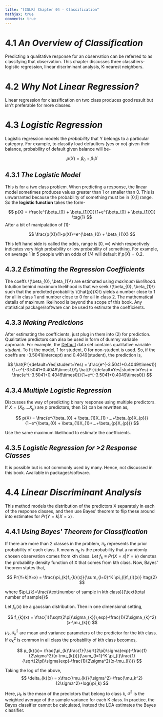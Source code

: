 ```yaml
---
title: "[ISLR] Chapter 04 - Classification"
mathjax: true
comments: true
---
```


# 4.1 *An Overview of Classification*
Predicting a qualitative response for an observation can be referred to as classifying that observation.
This chapter discusses three classifiers- logistic regression, linear discriminant analysis, K-nearest neighbors.
# 4.2 *Why Not Linear Regression?*
Linear regression for classification on two class produces good result but isn't preferable for more classes.
# 4.3 *Logistic Regression*
Logistic regression models the *probability* that Y belongs to a particular category. For example, to classify load defaulters (yes or no) given their balance, probability of default given balance will be-

$$
p(X) = \beta_{0} + \beta_{1}X
$$
## 4.3.1 *The Logistic Model*
This is for a two class problem. When predicting a response, the linear model sometimes produces values greater than 1 or smaller than 0. This is unwarranted because the probability of something must be in [0,1] range. So the **logistic function** takes the form-

$$
p(X) = \frac{e^{\beta_{0} + \beta_{1}X}}{1+e^{\beta_{0} + \beta_{1}X}} \tag{1}
$$
After a bit of manipulation of (1)-

$$
\frac{p(X)}{1-p(X)}=e^{\beta_{0} + \beta_{1}X}
$$

This left hand side is called the odds, range is [0, $\infty$) which respectively indicates very high probability or low probability of something. For example, on average 1 in 5 people with an odds of 1/4 will default if $p(X) = 0.2$.
## 4.3.2 *Estimating the Regression Coefficients*
The coeffs \\(\beta_{0}, \beta_{1}\\) are estimated using *maximum likelihood*. Intuition behind maximum likelihood is that we seek \\(\beta_{0}, \beta_{1}\\) such that the predicted probability \\(\hat{p}(X)\\) yields a number close to 1 for all in class 1 and number close to 0 for all in class 2. The mathematical details of maximum likelihood is beyond the scope of this book. Any statistical package/software can be used to estimate the coefficients. 
## 4.3.3 *Making Predictions*
After estimating the coefficients, just plug in them into (2) for prediction. Qualitative predictors can also be used in form of dummy variable approach. For example, the [Default](https://rdrr.io/cran/ISLR/man/Default.html) data set contains qualitative variable *student*. To fit the model, 1 for student, 0 for non-student is used. So, if the coeffs are -3.5041(intercept) and 0.4049(student), the prediction is,

$$
\hat{Pr}(default=Yes|student=Yes) = \frac{e^{-3.5041+0.4049\times1}}{1+e^{-3.5041+0.4049\times1}}\\
\hat{Pr}(default=Yes|student=Yes) = \frac{e^{-3.5041+0.4049\times0}}{1+e^{-3.5041+0.4049\times0}}
$$
## 4.3.4 *Multiple Logistic Regression*
Discusses the way of predicting binary response using multiple predictors. If $X = (X_{0}....X_{p})$ are $p$ predictors, then (2) can be rewritten as,

$$
p(X) = \frac{e^{\beta_{0} + \beta_{1}X_{1}+...+\beta_{p}X_{p}}}{1+e^{\beta_{0} + \beta_{1}X_{1}+...+\beta_{p}X_{p}}}
$$

Use the same maximum likelihood to estimate the coefficients.

## 4.3.5 *Logistic Regression for >2 Response Classes*
It is possible but is not commonly used by many. Hence, not discussed in this book. Available in packages/software.
# 4.4 *Linear Discriminant Analysis*
This method models the distribution of the predictors X separately in each of the response classes, and then use Bayes' theorem to flip these around into estimates for $Pr(Y=k|X=x)$ .
## 4.4.1 *Using Bayes' Theorem for Classification*
If there are more than 2 classes in the problem, $\pi_{k}$ represents the prior probability of each class. It means $\pi_{k}$ is the probability that a randomly chosen observation comes from kth class. Let $f_{k}\equiv Pr(X=x|Y=k)$ denotes the probability density function of X that comes from kth class. Now, Bayes' theorem states that,

$$
Pr(Y=k|X=x) = \frac{\pi_{k}f_{k}(x)}{\sum_{l=0}^K \pi_{l}f_{l}(x)} \tag{2}
$$

where $\pi_{k}=\frac{\text{number of sample in kth class}}{\text{total number of sample}}$

Let $f_{k}(x)$ be a gaussian distribution. Then in one dimensional setting,

$$
f_{k}(x) = \frac{1}{\sqrt{2\pi}\sigma_{k}}\,exp(-\frac{1}{2\sigma_{k}^2}(x-\mu_{k}))
$$

$\mu_{k}, \sigma_{k}^2$ are mean and variance parameters of the predictor for the kth class. If $\sigma_{k}^2$ is common in all class the probability of kth class becomes,

$$
p_{k}(x)= \frac{\pi_{k}\frac{1}{\sqrt{2\pi}\sigma}exp(-\frac{1}{2\sigma^2}(x-\mu_{k}))}{\sum_{l=1}^K \pi_{l}\frac{1}{\sqrt{2\pi}\sigma}exp(-\frac{1}{2\sigma^2}(x-\mu_{l}))}
$$

Taking the log of the above,
$$
\delta_{k}(x) = x\frac{\mu_{k}}{\sigma^2}-\frac{\mu_k^2}{2\sigma^2}+log(\pi_k)
$$

Here, $\mu_k$ is the mean of the predictors that belong to class k, $\sigma^2$ is the weighted average of the sample variance for each K class.
In practice, the Bayes classifier cannot be calculated, instead the LDA estimates the Bayes classifier.
